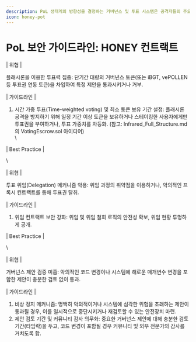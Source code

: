 ```yaml
---
description: PoL 생태계의 방향성을 결정하는 거버넌스 및 투표 시스템은 공격자들의 주요 타겟이 될 수 있습니다.
icon: honey-pot
---
```


# PoL 보안 가이드라인: HONEY 컨트랙트

\| 위협 |

플래시론을 이용한 투표력 집중: 단기간 대량의 거버넌스 토큰(또는 iBGT, vePOLLEN 등 투표권 연동 토큰)을 차입하여 특정 제안을 통과시키거나 거부.

\| 가이드라인 |

1. 시간 가중 투표(Time-weighted voting) 및 최소 토큰 보유 기간 설정: 플래시론 공격을 방지하기 위해 일정 기간 이상 토큰을 보유하거나 스테이킹한 사용자에게만 투표권을 부여하거나, 투표 가중치를 차등화. (참고: Infrared\_Full\_Structure.md의 VotingEscrow.sol 아이디어)\
   \


\| Best Practice |

\


\| 위협 |

투표 위임(Delegation) 메커니즘 악용: 위임 과정의 취약점을 이용하거나, 악의적인 프록시 컨트랙트를 통해 투표권 탈취.

\| 가이드라인 |

1. 위임 컨트랙트 보안 강화: 위임 및 위임 철회 로직의 안전성 확보, 위임 현황 투명하게 공개.

\| Best Practice |

\


\| 위협 |

거버넌스 제안 검증 미흡: 악의적인 코드 변경이나 시스템에 해로운 매개변수 변경을 포함한 제안이 충분한 검토 없이 통과.

\| 가이드라인 |

1. 비상 정지 메커니즘: 명백히 악의적이거나 시스템에 심각한 위험을 초래하는 제안이 통과될 경우, 이를 일시적으로 중단시키거나 재검토할 수 있는 안전장치 마련.
2. 제안 검토 기간 및 커뮤니티 감사 의무화: 중요한 거버넌스 제안에 대해 충분한 검토 기간(타임락)을 두고, 코드 변경이 포함될 경우 커뮤니티 및 외부 전문가의 감사를 거치도록 함.
